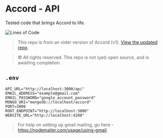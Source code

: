 # Accord - API
Tested code that brings Accord to life.

![Lines of Code](https://img.shields.io/tokei/lines/github/d-clone/API?color=46828d&style=for-the-badge)

> This repo is from an older version of Accord (v1). [View the updated repo](https://github.com/accord-dot-app/app).

> © All rights reserved. This repo is not (yet) open source, and is awaiting completion.

## `.env`
```.env
API_URL="http://localhost:3000/api"
EMAIL_ADDRESS="example@gmail.com"
EMAIL_PASSWORD="google_account_password"
MONGO_URI="mongodb://localhost/accord"
PORT=3000
ROOT_ENDPOINT="http://localhost:3000"
WEBSITE_URL="http://localhost:4200"
```

> For help on setting up gmail mailing, go here - https://nodemailer.com/usage/using-gmail.
